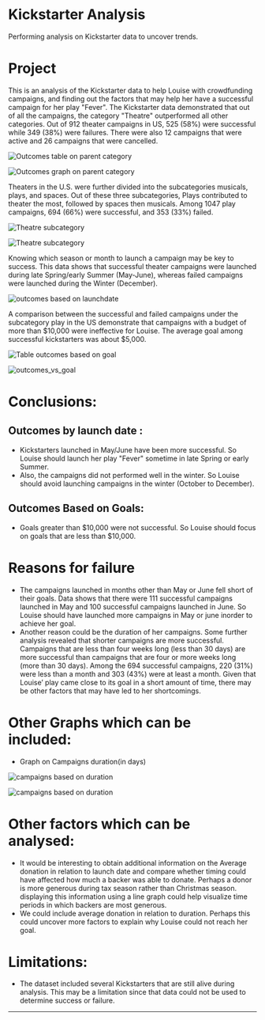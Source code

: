 # Kickstarter Analysis
Performing analysis on Kickstarter data to uncover trends.
# Project
This is an analysis of the Kickstarter data to help Louise with crowdfunding campaigns, and finding out the factors that may help her have a successful campaign for her play "Fever". 
The Kickstarter data demonstrated that out of all the campaigns, the category "Theatre" outperformed all other categories. Out of 912 theater campaigns in US, 525 (58%) were successful while 349 (38%) were failures. There were also 12 campaigns that were active and 26 campaigns that were cancelled. 

![Outcomes table on parent category](https://github.com/tarini-mi7/kickstarter-analysis/blob/main/resources/Outcomes%20table%20for%20Parent%20Category.png)

![Outcomes graph on parent category](https://github.com/tarini-mi7/kickstarter-analysis/blob/main/resources/Outcomes%20based%20on%20category.png)

Theaters in the U.S. were further divided into the subcategories musicals, plays, and spaces. Out of these three subcategories, Plays contributed to theater the most, followed by spaces then musicals. Among 1047 play campaigns, 694 (66%) were successful, and 353 (33%) failed.

![Theatre subcategory](https://github.com/tarini-mi7/kickstarter-analysis/blob/main/resources/Theatre%20subcategory.png)

![Theatre subcategory](https://github.com/tarini-mi7/kickstarter-analysis/blob/main/resources/Plays%20has%20the%20highest%20successful%20outcomes.png)

Knowing which season or month to launch a campaign may be key to success. This data shows that successful theater campaigns were launched during late Spring/early Summer (May-June), whereas failed campaigns were launched during the Winter (December).

![outcomes based on launchdate](https://github.com/tarini-mi7/kickstarter-analysis/blob/main/resources/Theatre_Outcomes_vs_Launch.png.png)

A comparison between the successful and failed campaigns under the subcategory play in the US demonstrate that campaigns with a budget of more than $10,000 were ineffective for Louise. The average goal among successful kickstarters was about $5,000.

![Table outcomes based on goal ](https://github.com/tarini-mi7/kickstarter-analysis/blob/main/resources/Outcomes%20based%20on%20goal%20table.png)

![outcomes_vs_goal ](https://github.com/tarini-mi7/kickstarter-analysis/blob/main/resources/Outcomes_vs_%20Goals.png.png)


# Conclusions:

## Outcomes by launch date :
* Kickstarters launched in May/June have been more successful. So Louise should launch her play "Fever" sometime in late Spring or early Summer.
* Also, the campaigns did not performed well in the winter. So Louise should avoid launching campaigns in the winter (October to December).

## Outcomes Based on Goals:
* Goals greater than $10,000 were not successful. So Louise should focus on goals that are less than $10,000.

# Reasons for failure 
* The campaigns launched in months other than May or June fell short of their goals. Data shows that there were 111 successful campaigns launched in May and 100 successful campaigns launched in June. So Louise should have launched more campaigns in May or june inorder to achieve her goal. 
* Another reason could be the duration of her campaigns. Some further analysis revealed that shorter campaigns are more successful. Campaigns that are less than four weeks long (less than 30 days) are more successful than campaigns that are four or more weeks long (more than 30 days). Among the 694 successful campaigns, 220 (31%) were less than a month and 303 (43%) were at least a month. Given that Louise’ play came close to its goal in a short amount of time, there may be other factors that may have led to her shortcomings.

# Other Graphs which can be included:
* Graph on Campaigns duration(in days)

![campaigns based on duration ](https://github.com/tarini-mi7/kickstarter-analysis/blob/main/resources/Campaigns%20%20duration%20based%20on%20days.png)

![campaigns based on duration ](https://github.com/tarini-mi7/kickstarter-analysis/blob/main/resources/Campaigns%20%20duration%20based%20on%20days%20graph.png)

# Other factors which can be analysed:
* It would be interesting to obtain additional information on the Average donation in relation to launch date and compare whether timing could have affected how much a backer was able to donate. Perhaps a donor is more generous during tax season rather than Christmas season. displaying this information using a line graph could help visualize time periods in which backers are most generous. 
* We could include average donation in relation to duration. Perhaps this could uncover more factors to explain why Louise could not reach her goal.

# Limitations:
* The dataset included several Kickstarters that are still alive during analysis. This may be a limitation since that data could not be used to determine success or failure. 

-------------------------------------------------------------------------------------------------------------------------------------------

